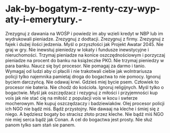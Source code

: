 # Jak-by-bogatym-z-renty-czy-wyp-aty-i-emerytury.-
Zrezygnuj z dawania na WOŚP i powiedz im aby wzieli kredyt w NBP lub im wydrukowali pieniadze.
Zrezygnuj z dodtacji.
Zrezygnuj z firmy.
Zrezygnuj z fajek i dużej ilości jedzenia.
Myśl o przyszłości jak Projekt Awatar 2045. 
Nie graj w gry.
Nie inewstuj pieniedzy w lokaty i fundusze inewstycyjne i nieruchomości.
Trzymaj pieniadze na konice oszczędnościowym i porzyczaj pieniadze na procent do banku na książeczke PKO.
Nie trzymaj pieniedzy w para banku. 
Naucz się być procesor. 
Nie pomagaj za darmo i tanio.
Wymagaj od ludzi aby ci płacili i nie trakotwali ciebie jak wolntrariusza policji tylko najemnika pamietaj droga do bogactwa to nie pomocy. 
Ignoruj byciem darczyńcą.
Nie odawaj krwi. 
Gdzieś miej bycie psem. 
Człowiek to procesor nie bateria. 
Nie chodż do kościoła. 
Ignoruj religijnych.
Myśl tylko o bogactwie. 
Myśl jak oszczędzacz i rezygnuj z miłości i przyjemności kup vois jak nie stać cię na miłość z populacji vois w kocu i swterze mocherowym. Nie kupuj oszczędzaczy i badziewiaków. 
Olej procesor policji ich NGO nie bądź miś.  Bądź przystojny. 
Nie dawaaj na kleche i śmiej się z niego. A będziesz bogaty bo stracisz złoto przez kleche. 
Nie bądź miś NGO nie miej serca bądź jak Conan. A cel do bogactwa jest prosty. 
Nie służ panom tylko sam stań sie panem. 
